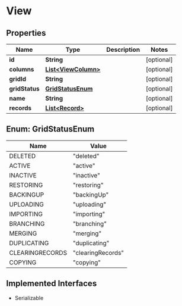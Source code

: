 

# View


## Properties

| Name | Type | Description | Notes |
|------------ | ------------- | ------------- | -------------|
|**id** | **String** |  |  [optional] |
|**columns** | [**List&lt;ViewColumn&gt;**](ViewColumn.md) |  |  [optional] |
|**gridId** | **String** |  |  [optional] |
|**gridStatus** | [**GridStatusEnum**](#GridStatusEnum) |  |  [optional] |
|**name** | **String** |  |  [optional] |
|**records** | [**List&lt;Record&gt;**](Record.md) |  |  [optional] |



## Enum: GridStatusEnum

| Name | Value |
|---- | -----|
| DELETED | &quot;deleted&quot; |
| ACTIVE | &quot;active&quot; |
| INACTIVE | &quot;inactive&quot; |
| RESTORING | &quot;restoring&quot; |
| BACKINGUP | &quot;backingUp&quot; |
| UPLOADING | &quot;uploading&quot; |
| IMPORTING | &quot;importing&quot; |
| BRANCHING | &quot;branching&quot; |
| MERGING | &quot;merging&quot; |
| DUPLICATING | &quot;duplicating&quot; |
| CLEARINGRECORDS | &quot;clearingRecords&quot; |
| COPYING | &quot;copying&quot; |


## Implemented Interfaces

* Serializable


